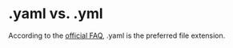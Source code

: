 # .yaml vs. .yml

According to the [official FAQ](https://yaml.org/faq.html), .yaml is the preferred file extension. 